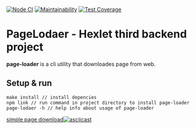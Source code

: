 [![Node CI](https://github.com/eKulshan/backend-project-lvl3/workflows/Node%20CI/badge.svg)](https://github.com/eKulshan/backend-project-lvl3/actions)
[![Maintainability](https://api.codeclimate.com/v1/badges/d549ab8245681833c115/maintainability)](https://codeclimate.com/github/eKulshan/backend-project-lvl3/maintainability)
[![Test Coverage](https://api.codeclimate.com/v1/badges/d549ab8245681833c115/test_coverage)](https://codeclimate.com/github/eKulshan/backend-project-lvl3/test_coverage)

# PageLodaer - Hexlet third backend project
**page-loader** is a cli utility that downloades page from web.

## Setup & run
```
make install // install depencies
npm link // run command in project directory to install page-loader
page-lodaer -h // help info about usage of page-loader
```

[simple page download![asciicast](https://asciinema.org/a/YmvSMh800mw94MljRW5lynHmW.svg)](https://asciinema.org/a/YmvSMh800mw94MljRW5lynHmW)